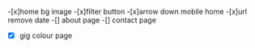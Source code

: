 -[x]home bg image
-[x]filter button
-[x]arrow down mobile home
-[x]url remove date
-[] about page
-[] contact page
-[x] gig colour page
